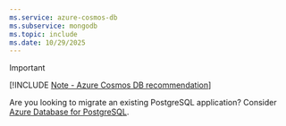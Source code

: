 ```yaml
---
ms.service: azure-cosmos-db
ms.subservice: mongodb
ms.topic: include
ms.date: 10/29/2025
---
```


> [!IMPORTANT]
>
> [!INCLUDE [Note - Azure Cosmos DB recommendation](../../includes/note-recommendation.md)]
>
> Are you looking to migrate an existing PostgreSQL application? Consider [Azure Database for PostgreSQL](../../../postgresql/flexible-server/service-overview.md).
>
